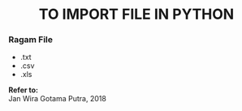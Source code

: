 <h1 align="center">
	<br>
	TO IMPORT FILE IN PYTHON
	<br>
</h1>  
  
### Ragam File
- .txt  
- .csv  
- .xls


  



**Refer to:**  
Jan Wira Gotama Putra, 2018